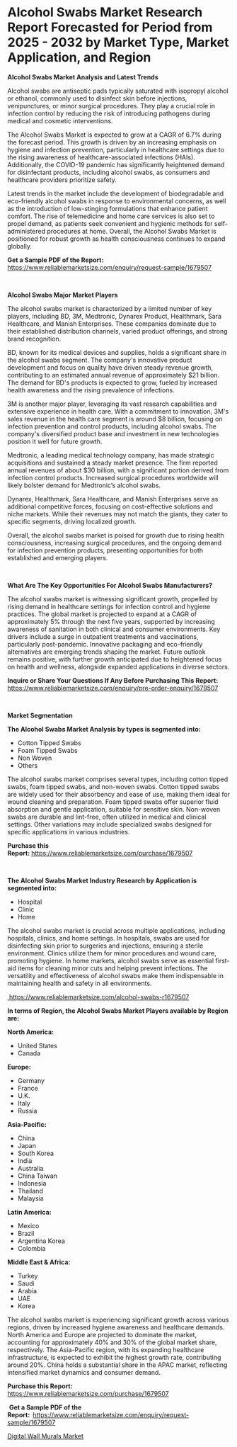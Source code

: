 <p><h1>Alcohol Swabs Market Research Report Forecasted for Period from 2025 -  2032 by Market Type, Market Application, and Region</h1></p><p><strong>Alcohol Swabs Market Analysis and Latest Trends</strong></p>
<p><p>Alcohol swabs are antiseptic pads typically saturated with isopropyl alcohol or ethanol, commonly used to disinfect skin before injections, venipunctures, or minor surgical procedures. They play a crucial role in infection control by reducing the risk of introducing pathogens during medical and cosmetic interventions. </p><p>The Alcohol Swabs Market is expected to grow at a CAGR of 6.7% during the forecast period. This growth is driven by an increasing emphasis on hygiene and infection prevention, particularly in healthcare settings due to the rising awareness of healthcare-associated infections (HAIs). Additionally, the COVID-19 pandemic has significantly heightened demand for disinfectant products, including alcohol swabs, as consumers and healthcare providers prioritize safety. </p><p>Latest trends in the market include the development of biodegradable and eco-friendly alcohol swabs in response to environmental concerns, as well as the introduction of low-stinging formulations that enhance patient comfort. The rise of telemedicine and home care services is also set to propel demand, as patients seek convenient and hygienic methods for self-administered procedures at home. Overall, the Alcohol Swabs Market is positioned for robust growth as health consciousness continues to expand globally.</p></p>
<p><strong>Get a Sample PDF of the Report:&nbsp;</strong> <a href="https://www.reliablemarketsize.com/enquiry/request-sample/1679507?utm_campaign=2095&utm_medium=2&utm_source=Github&utm_content=ia&utm_term=05042025&utm_id=alcohol-swabs">https://www.reliablemarketsize.com/enquiry/request-sample/1679507</a></p>
<p>&nbsp;</p>
<p><strong>Alcohol Swabs Major Market Players</strong></p>
<p><p>The alcohol swabs market is characterized by a limited number of key players, including BD, 3M, Medtronic, Dynarex Product, Healthmark, Sara Healthcare, and Manish Enterprises. These companies dominate due to their established distribution channels, varied product offerings, and strong brand recognition.</p><p>BD, known for its medical devices and supplies, holds a significant share in the alcohol swabs segment. The company's innovative product development and focus on quality have driven steady revenue growth, contributing to an estimated annual revenue of approximately $21 billion. The demand for BD's products is expected to grow, fueled by increased health awareness and the rising prevalence of infections.</p><p>3M is another major player, leveraging its vast research capabilities and extensive experience in health care. With a commitment to innovation, 3M's sales revenue in the health care segment is around $8 billion, focusing on infection prevention and control products, including alcohol swabs. The company's diversified product base and investment in new technologies position it well for future growth.</p><p>Medtronic, a leading medical technology company, has made strategic acquisitions and sustained a steady market presence. The firm reported annual revenues of about $30 billion, with a significant portion derived from infection control products. Increased surgical procedures worldwide will likely bolster demand for Medtronic’s alcohol swabs.</p><p>Dynarex, Healthmark, Sara Healthcare, and Manish Enterprises serve as additional competitive forces, focusing on cost-effective solutions and niche markets. While their revenues may not match the giants, they cater to specific segments, driving localized growth.</p><p>Overall, the alcohol swabs market is poised for growth due to rising health consciousness, increasing surgical procedures, and the ongoing demand for infection prevention products, presenting opportunities for both established and emerging players.</p></p>
<p>&nbsp;</p>
<p><strong>What Are The Key Opportunities For Alcohol Swabs Manufacturers?</strong></p>
<p><p>The alcohol swabs market is witnessing significant growth, propelled by rising demand in healthcare settings for infection control and hygiene practices. The global market is projected to expand at a CAGR of approximately 5% through the next five years, supported by increasing awareness of sanitation in both clinical and consumer environments. Key drivers include a surge in outpatient treatments and vaccinations, particularly post-pandemic. Innovative packaging and eco-friendly alternatives are emerging trends shaping the market. Future outlook remains positive, with further growth anticipated due to heightened focus on health and wellness, alongside expanded applications in diverse sectors.</p></p>
<p><strong>Inquire or Share Your Questions If Any Before Purchasing This Report:</strong> <a href="https://www.reliablemarketsize.com/enquiry/pre-order-enquiry/1679507?utm_campaign=2095&utm_medium=2&utm_source=Github&utm_content=ia&utm_term=05042025&utm_id=alcohol-swabs">https://www.reliablemarketsize.com/enquiry/pre-order-enquiry/1679507</a></p>
<p>&nbsp;</p>
<p><strong>Market Segmentation</strong></p>
<p><strong>The Alcohol Swabs Market Analysis by types is segmented into:</strong></p>
<p><ul><li>Cotton Tipped Swabs</li><li>Foam Tipped Swabs</li><li>Non Woven</li><li>Others</li></ul></p>
<p><p>The alcohol swabs market comprises several types, including cotton tipped swabs, foam tipped swabs, and non-woven swabs. Cotton tipped swabs are widely used for their absorbency and ease of use, making them ideal for wound cleaning and preparation. Foam tipped swabs offer superior fluid absorption and gentle application, suitable for sensitive skin. Non-woven swabs are durable and lint-free, often utilized in medical and clinical settings. Other variations may include specialized swabs designed for specific applications in various industries.</p></p>
<p><strong>Purchase this Report:&nbsp;</strong><a href="https://www.reliablemarketsize.com/purchase/1679507?utm_campaign=2095&utm_medium=2&utm_source=Github&utm_content=ia&utm_term=05042025&utm_id=alcohol-swabs">https://www.reliablemarketsize.com/purchase/1679507</a></p>
<p>&nbsp;</p>
<p><strong>The Alcohol Swabs Market Industry Research by Application is segmented into:</strong></p>
<p><ul><li>Hospital</li><li>Clinic</li><li>Home</li></ul></p>
<p><p>The alcohol swabs market is crucial across multiple applications, including hospitals, clinics, and home settings. In hospitals, swabs are used for disinfecting skin prior to surgeries and injections, ensuring a sterile environment. Clinics utilize them for minor procedures and wound care, promoting hygiene. In home markets, alcohol swabs serve as essential first-aid items for cleaning minor cuts and helping prevent infections. The versatility and effectiveness of alcohol swabs make them indispensable in maintaining health and safety in all environments.</p></p>
<p><a href="https://www.reliablemarketsize.com/alcohol-swabs-r1679507?utm_campaign=2095&utm_medium=2&utm_source=Github&utm_content=ia&utm_term=05042025&utm_id=alcohol-swabs">&nbsp;https://www.reliablemarketsize.com/alcohol-swabs-r1679507</a></p>
<p><strong>In terms of Region, the Alcohol Swabs Market Players available by Region are:</strong></p>
<p>
    <p> <strong> North America: </strong>
        <ul>
            <li>United States</li>
            <li>Canada</li>
        </ul>
        </p> 
    <p> <strong> Europe: </strong>
        <ul>
            <li>Germany</li>
            <li>France</li>
            <li>U.K.</li>
            <li>Italy</li>
            <li>Russia</li>
        </ul>
        </p> 
    <p> <strong> Asia-Pacific: </strong>
        <ul>
            <li>China</li>
            <li>Japan</li>
            <li>South Korea</li>
            <li>India</li>
            <li>Australia</li>
            <li>China Taiwan</li>
            <li>Indonesia</li>
            <li>Thailand</li>
            <li>Malaysia</li>
        </ul>
        </p> 
    <p> <strong> Latin America: </strong>
        <ul>
            <li>Mexico</li>
            <li>Brazil</li>
            <li>Argentina Korea</li>
            <li>Colombia</li>
        </ul>
        </p> 
    <p> <strong> Middle East & Africa: </strong>
        <ul>
            <li>Turkey</li>
            <li>Saudi</li>
            <li>Arabia</li>
            <li>UAE</li>
            <li>Korea</li>
        </ul>
    </p>
    </p>
<p><p>The alcohol swabs market is experiencing significant growth across various regions, driven by increased hygiene awareness and healthcare demands. North America and Europe are projected to dominate the market, accounting for approximately 40% and 30% of the global market share, respectively. The Asia-Pacific region, with its expanding healthcare infrastructure, is expected to exhibit the highest growth rate, contributing around 20%. China holds a substantial share in the APAC market, reflecting intensified market dynamics and consumer demand.</p></p>
<p><strong>Purchase this Report: </strong><a href="https://www.reliablemarketsize.com/purchase/1679507?utm_campaign=2095&utm_medium=2&utm_source=Github&utm_content=ia&utm_term=05042025&utm_id=alcohol-swabs">https://www.reliablemarketsize.com/purchase/1679507</a></p>
<p>&nbsp;<strong>Get a Sample PDF of the Report:&nbsp;&nbsp;</strong><a href="https://www.reliablemarketsize.com/enquiry/request-sample/1679507?utm_campaign=2095&utm_medium=2&utm_source=Github&utm_content=ia&utm_term=05042025&utm_id=alcohol-swabs">https://www.reliablemarketsize.com/enquiry/request-sample/1679507</a></p>
<p><strong></strong></p>
<p><p><a href="https://github.com/gulaimolin/Market-Research-Report-List-7/blob/main/digital-wall-murals-market.md?utm_campaign=2095&utm_medium=2&utm_source=Github&utm_content=ia&utm_term=05042025&utm_id=alcohol-swabs">Digital Wall Murals Market</a></p></p>